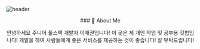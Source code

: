 ![header](https://capsule-render.vercel.app/api?type=soft&color=auto&height=300&section=header&text=Hi!%20I'm%20Jaekwon&fontSize=90)
<div align=center>
### 🚀 About Me

안녕하세요 주니어 풀스택 개발자 이재권입니다!
이 곳은 제 개인 작업 및 공부용 깃헙입니다!
개발을 하여 사람들에게 좋은 서비스를 제공하는 것이 좋습니다!
잘 부탁드립니다!
</div>

